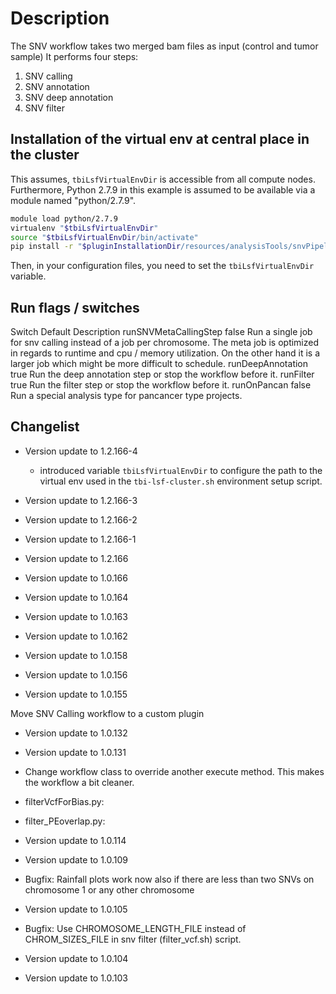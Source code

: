 # Description

The SNV workflow takes two merged bam files as input (control and tumor sample)
It performs four steps:

1. SNV calling
2. SNV annotation
3. SNV deep annotation 
4. SNV filter

## Installation of the virtual env at central place in the cluster

This assumes, `tbiLsfVirtualEnvDir` is accessible from all compute nodes. Furthermore, Python 2.7.9 in this example is assumed to be available via a module named "python/2.7.9".

```bash
module load python/2.7.9
virtualenv "$tbiLsfVirtualEnvDir"
source "$tbiLsfVirtualEnvDir/bin/activate"
pip install -r "$pluginInstallationDir/resources/analysisTools/snvPipeline/environments/requirements.txt
```

Then, in your configuration files, you need to set the `tbiLsfVirtualEnvDir` variable.


## Run flags / switches

Switch                      Default Description
runSNVMetaCallingStep       false   Run a single job for snv calling instead of a job per chromosome.
                                    The meta job is optimized in regards to runtime and cpu / memory utilization.
                                    On the other hand it is a larger job which might be more difficult to schedule.
runDeepAnnotation           true    Run the deep annotation step or stop the workflow before it.
runFilter                   true    Run the filter step or stop the workflow before it.
runOnPancan                 false   Run a special analysis type for pancancer type projects.

## Changelist

* Version update to 1.2.166-4

  * introduced variable `tbiLsfVirtualEnvDir` to configure the path to the virtual env used in the `tbi-lsf-cluster.sh` environment setup script.

* Version update to 1.2.166-3

* Version update to 1.2.166-2

* Version update to 1.2.166-1

* Version update to 1.2.166

* Version update to 1.0.166

* Version update to 1.0.164

* Version update to 1.0.163

* Version update to 1.0.162

* Version update to 1.0.158

* Version update to 1.0.156

* Version update to 1.0.155

Move SNV Calling workflow to a custom plugin

* Version update to 1.0.132

* Version update to 1.0.131

- Change workflow class to override another execute method. This makes the workflow a bit cleaner.

- filterVcfForBias.py:

- filter_PEoverlap.py:

* Version update to 1.0.114

* Version update to 1.0.109

- Bugfix: Rainfall plots work now also if there are less than two SNVs on chromosome 1 or any other chromosome

* Version update to 1.0.105

- Bugfix: Use CHROMOSOME_LENGTH_FILE instead of CHROM_SIZES_FILE in snv filter (filter_vcf.sh) script.

* Version update to 1.0.104

* Version update to 1.0.103
